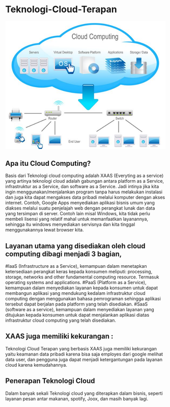 Teknologi-Cloud-Terapan
=======================
![logo](https://github.com/riskalest/tct/blob/master/Teknologi_Cloud.jpg)

## Apa itu Cloud Computing?

Basis dari Teknologi cloud computing adalah XAAS (Everyting as a service) yang artinya 
teknologi cloud adalah gabungan antara platform as a Service, infrastruktur as a Service, dan software as a Service. Jadi intinya jika kita ingin menggunakan/menjalankan 
program tanpa harus melakukan instalasi dan juga kita dapat mengakses data pribadi melalui 
komputer dengan akses internet. Contoh, Google Apps menyediakan aplikasi bisnis umum yang diakses melalui suatu penjelajah web dengan perangkat lunak dan data yang tersimpan di server. Contoh lain misal Windows, kita tidak perlu membeli lisensi yang relatif mahal untuk memanfaatkan layanannya, sehingga itu windows menyediakan servisnya dan kita tinggal menggunakannya lewat browser kita. 

## Layanan utama yang disediakan oleh cloud computing dibagi menjadi 3 bagian,

#IaaS (Infrastructure as a Service), kemampuan dalam menetapkan ketersediaan perangkat keras kepada konsumen meliputi: processing, storage, networks and other fundamental computing resource. Termasuk operating systems and applications.
#PaaS (Platform as a Service), kemampuan dalam menyediakan layanan kepada konsumen untuk dapat membangun aplikasi yang mendukung kedalam infrastruktur cloud computing dengan menggunakan bahasa pemrograman sehingga aplikasi tersebut dapat berjalan pada platform yang telah disediakan.
#SaaS (software as a service), kemampuan dalam menyediakan layanan yang ditujukan kepada konsumen untuk dapat menjalankan aplikasi diatas infrastruktur cloud computing yang telah disediakan.

## XAAS juga memiliki kekurangan :

Teknologi Cloud Terapan yang berbasis XAAS juga memiliki kekurangan yaitu keamanan data 
pribadi karena bisa saja employes dari google melihat data user, dan pengguna juga dapat menjadi ketergantungan pada layanan cloud karena kemudahannya. 

## Penerapan Teknologi Cloud

Dalam banyak sekali Teknologi cloud yang diterapkan dalam bisnis, seperti layanan pesan antar makanan, spotify, Joox, dan masih banyak lagi. 
